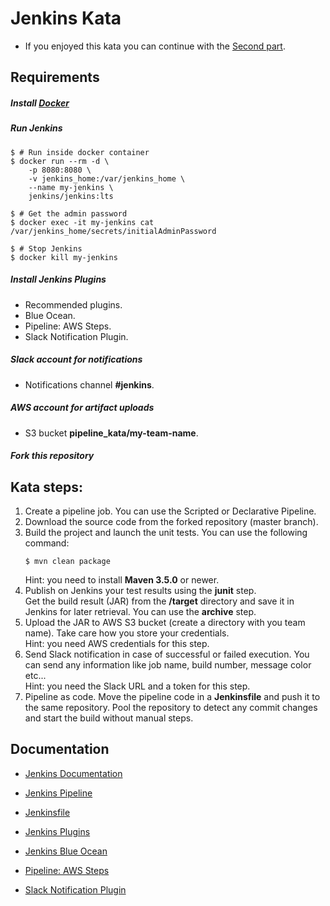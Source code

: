 # Jenkins Kata
- If you enjoyed this kata you can continue with the [Second part](https://github.com/Marcut-Laurentiu/kata-jenkins-part-2.git).

## Requirements
##### Install [Docker](https://docs.docker.com/engine/installation/#supported-platforms)

##### Run Jenkins
```
$ # Run inside docker container
$ docker run --rm -d \
	-p 8080:8080 \
	-v jenkins_home:/var/jenkins_home \
	--name my-jenkins \
	jenkins/jenkins:lts
	
$ # Get the admin password
$ docker exec -it my-jenkins cat /var/jenkins_home/secrets/initialAdminPassword

$ # Stop Jenkins
$ docker kill my-jenkins
```

##### Install Jenkins Plugins
- Recommended plugins.
- Blue Ocean.
- Pipeline: AWS Steps.
- Slack Notification Plugin.

##### Slack account for notifications
- Notifications channel **#jenkins**.

##### AWS account for artifact uploads
- S3 bucket **pipeline_kata/my-team-name**.

##### Fork this repository

## Kata steps:
1. Create a pipeline job. You can use the Scripted or Declarative Pipeline.
2. Download the source code from the forked repository (master branch).
3. Build the project and launch the unit tests. You can use the following command:
    ```
    $ mvn clean package
    ```
   Hint: you need to install **Maven 3.5.0** or newer.
4. Publish on Jenkins your test results using the **junit** step. <br />
   Get the build result (JAR) from the **/target** directory and save it in Jenkins for later retrieval. 
   You can use the **archive** step. 
5. Upload the JAR to AWS S3 bucket (create a directory with you team name).
   Take care how you store your credentials. <br />
   Hint: you need AWS credentials for this step.
6. Send Slack notification in case of successful or failed execution.
   You can send any information like job name, build number, message color etc...<br />
   Hint: you need the Slack URL and a token for this step.
7. Pipeline as code. Move the pipeline code in a **Jenkinsfile** and push it to the same repository.
   Pool the repository to detect any commit changes and start the build without manual steps.
   
## Documentation
- [Jenkins Documentation](https://jenkins.io/doc/)

- [Jenkins Pipeline](https://jenkins.io/doc/book/pipeline/)

- [Jenkinsfile](https://jenkins.io/doc/book/pipeline/jenkinsfile/)

- [Jenkins Plugins](https://jenkins.io/doc/book/managing/plugins/)

- [Jenkins Blue Ocean](https://jenkins.io/doc/book/blueocean/)

- [Pipeline: AWS Steps](https://github.com/jenkinsci/pipeline-aws-plugin)

- [Slack Notification Plugin](https://github.com/jenkinsci/slack-plugin)
